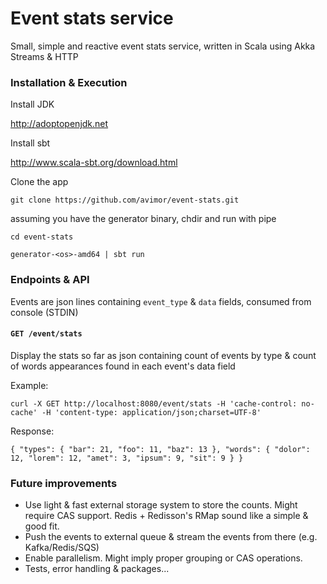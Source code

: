 Event stats service
=============

Small, simple and reactive event stats service, written in Scala using Akka Streams & HTTP

### Installation & Execution

Install JDK

http://adoptopenjdk.net

Install sbt

http://www.scala-sbt.org/download.html

Clone the app

`git clone https://github.com/avimor/event-stats.git`

assuming you have the generator binary, chdir and run with pipe

`cd event-stats`

`generator-<os>-amd64 | sbt run`

### Endpoints & API

Events are json lines containing `event_type` & `data` fields, consumed from console (STDIN)

#### `GET /event/stats`

Display the stats so far as json containing count of events by type & count of words appearances found in each event's data field

Example:

`curl -X GET http://localhost:8080/event/stats -H 'cache-control: no-cache' -H 'content-type: application/json;charset=UTF-8'`

Response:

`
{
	"types": {
		"bar": 21,
		"foo": 11,
		"baz": 13
	},
	"words": {
		"dolor": 12,
		"lorem": 12,
		"amet": 3,
		"ipsum": 9,
		"sit": 9
	}
}
`

### Future improvements
* Use light & fast external storage system to store the counts. Might require CAS support. Redis + Redisson's RMap sound like a simple & good fit.  
* Push the events to external queue & stream the events from there (e.g. Kafka/Redis/SQS) 
* Enable parallelism. Might imply proper grouping or CAS operations.
* Tests, error handling & packages...
